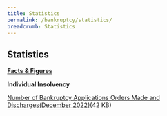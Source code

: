 ```yaml
---
title: Statistics
permalink: /bankruptcy/statistics/
breadcrumb: Statistics
---
```

Statistics
---

<u><b>Facts & Figures</b></u>

**Individual Insolvency**

[Number of Bankruptcy Applications Orders Made and Discharges(December 2022)](/files/(110123)NumberofBankruptcyApplicationsOrdersMadeandDischarges(December2022).pdf)(42 KB)